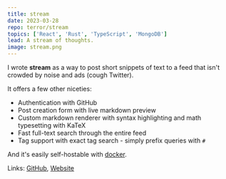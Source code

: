 ```yaml
---
title: stream
date: 2023-03-28
repo: terror/stream
topics: ['React', 'Rust', 'TypeScript', 'MongoDB']
lead: A stream of thoughts.
image: stream.png
---
```


I wrote **stream** as a way to post short snippets of text to a feed that isn't
crowded by noise and ads (cough Twitter).

It offers a few other niceties:

- Authentication with GitHub
- Post creation form with live markdown preview
- Custom markdown renderer with syntax highlighting and math typesetting with
  KaTeX
- Fast full-text search through the entire feed
- Tag support with exact tag search - simply prefix queries with `#`

And it's easily self-hostable with
[docker](https://github.com/terror/stream/blob/master/Dockerfile).

Links: [GitHub](https://github.com/terror/stream),
[Website](https://stream.liam.rs/)
